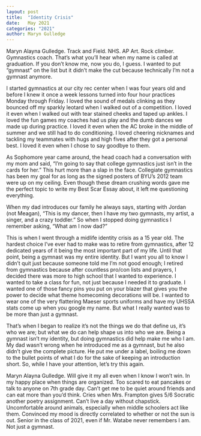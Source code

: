 ```yaml
---
layout: post
title:  "Identity Crisis"
date:   May 2021
categories: "2021"
author: Maryn Gulledge
---
```


Maryn Alayna Gulledge. Track and Field. NHS. AP Art. Rock climber. Gymnastics
coach. That’s what you’ll hear when my name is called at graduation. If you don’t know me, now
you do, I guess. I wanted to put “gymnast” on the list but it didn’t make the cut because
technically I’m not a gymnast anymore.

I started gymnastics at our city rec center when I was four years old and before I knew it
once a week lessons turned into four hour practices Monday through Friday. I loved the sound of
medals clinking as they bounced off my sparkly leotard when I walked out of a competition. I
loved it even when I walked out with tear stained cheeks and taped up ankles. I loved the fun
games my coaches had us play and the dumb dances we made up during practice. I loved it even
when the AC broke in the middle of summer and we still had to do conditioning. I loved
cheering nicknames and tackling my teammates with hugs and high fives after they got a
personal best. I loved it even when I chose to say goodbye to them.

As Sophomore year came around, the head coach had a conversation with my mom and
said, “I’m going to say that college gymnastics just isn’t in the cards for her.” This hurt more
than a slap in the face. Collegiate gymnastics has been my goal for as long as the signed posters
of BYU’s 2012 team were up on my ceiling. Even though these dream crushing words gave me
the perfect topic to write my Best Scar Essay about, it left me questioning everything.

When my dad introduces our family he always says, starting with Jordan (not Meagan),
“This is my dancer, then I have my two gymnasts, my artist, a singer, and a crazy toddler.” So
when I stopped doing gymnastics I remember asking, “What am I now dad?”

This is when I went through a midlife identity crisis as a 15 year old. The hardest choice
I’ve ever had to make was to retire from gymnastics, after 12 dedicated years of it being the most
important part of my life. Until that point, being a gymnast was my entire identity. But I want
you all to know I didn’t quit just because someone told me I’m not good enough; I retired from
gymnastics because after countless pro/con lists and prayers, I decided there was more to high
school that I wanted to experience. I wanted to take a class for fun, not just because I needed it to
graduate. I wanted one of those fancy pins you put on your blazer that gives you the power to
decide what theme homecoming decorations will be. I wanted to wear one of the very flattering
Maeser sports uniforms and have my UHSSA stats come up when you google my name. But
what I really wanted was to be more than just a gymnast.

That’s when I began to realize it’s not the things we do that define us, it’s who we are; but
what we do can help shape us into who we are. Being a gymnast isn’t my identity, but doing
gymnastics did help make me who I am. My dad wasn’t wrong when he introduced me as a
gymnast, but he also didn’t give the complete picture. He put me under a label, boiling me down
to the bullet points of what I do for the sake of keeping an introduction short. So, while I have
your attention, let’s try this again.

Maryn Alayna Gulledge. Will give it my all even when I know I won’t win. In my happy
place when things are organized. Too scared to eat pancakes or talk to anyone on 7th grade day.
Can’t get me to be quiet around friends and can eat more than you’d think. Cries when Mrs.
Frampton gives 5/6 Socratic another poetry assignment. Can’t live a day without chapstick.
Uncomfortable around animals, especially when middle schoolers act like them. Convinced my
mood is directly correlated to whether or not the sun is out. Senior in the class of 2021, even if
Mr. Watabe never remembers I am. Not just a gymnast.

